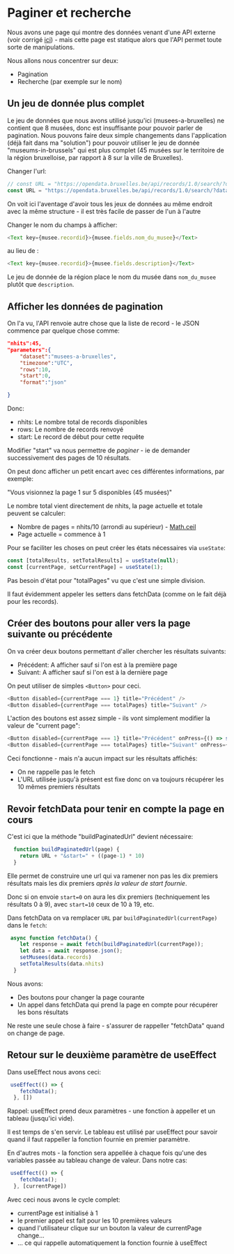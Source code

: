 # Paginer et recherche

Nous avons une page qui montre des données venant d'une API externe (voir corrigé [ici](https://github.com/vanakenm/blindcode-api-musees)) - mais cette page est statique alors que l'API permet toute sorte de manipulations.

Nous allons nous concentrer sur deux:

- Pagination
- Recherche (par exemple sur le nom)

## Un jeu de donnée plus complet

Le jeu de données que nous avons utilisé jusqu'ici (musees-a-bruxelles) ne contient que 8 musées, donc est insuffisante pour pouvoir parler de pagination. Nous pouvons faire deux simple changements dans l'application (déjà fait dans ma "solution") pour pouvoir utiliser le jeu de donnée "museums-in-brussels" qui est plus complet (45 musées sur le territoire de la région bruxelloise, par rapport à 8 sur la ville de Bruxelles).

Changer l'url:

```JavaScript
// const URL = "https://opendata.bruxelles.be/api/records/1.0/search/?dataset=musees-a-bruxelles&q="
const URL = "https://opendata.bruxelles.be/api/records/1.0/search/?dataset=museums-in-brussels&q="
```

On voit ici l'aventage d'avoir tous les jeux de données au même endroit avec la même structure - il est très facile de passer de l'un à l'autre

Changer le nom du champs à afficher:

```JavaScript
<Text key={musee.recordid}>{musee.fields.nom_du_musee}</Text>
```

au lieu de :

```JavaScript
<Text key={musee.recordid}>{musee.fields.description}</Text>
```

Le jeu de donnée de la région place le nom du musée dans `nom_du_musee` plutôt que `description`.

## Afficher les données de pagination

On l'a vu, l'API renvoie autre chose que la liste de record - le JSON commence par quelque chose comme:

```Json
"nhits":45,
"parameters":{
    "dataset":"musees-a-bruxelles",
    "timezone":"UTC",
    "rows":10,
    "start":0,
    "format":"json"

}
```

Donc: 

- nhits: Le nombre total de records disponibles
- rows: Le nombre de records renvoyé
- start: Le record de début pour cette requête

Modifier "start" va nous permettre de *paginer* - ie de demander successivement des pages de 10 résultats.

On peut donc afficher un petit encart avec ces différentes informations, par exemple:

"Vous visionnez la page 1 sur 5 disponibles (45 musées)"

Le nombre total vient directement de nhits, la page actuelle et totale peuvent se calculer:

- Nombre de pages = nhits/10 (arrondi au supérieur) - [Math.ceil](https://developer.mozilla.org/en-US/docs/Web/JavaScript/Reference/Global_Objects/Math/ceil)
- Page actuelle = commence à 1

Pour se faciliter les choses on peut créer les états nécessaires via `useState`:

```JavaScript
const [totalResults, setTotalResults] = useState(null);
const [currentPage, setCurrentPage] = useState(1);
```

Pas besoin d'état pour "totalPages" vu que c'est une simple division.

Il faut évidemment appeler les setters dans fetchData (comme on le fait déjà pour les records).

## Créer des boutons pour aller vers la page suivante ou précédente

On va créer deux boutons permettant d'aller chercher les résultats suivants:

- Précédent: A afficher sauf si l'on est à la première page
- Suivant: A afficher sauf si l'on est à la dernière page

On peut utiliser de simples `<Button>` pour ceci.

```JavaScript
<Button disabled={currentPage === 1} title="Précédent" />
<Button disabled={currentPage === totalPages} title="Suivant" />
```

L'action des boutons est assez simple - ils vont simplement modifier la valeur de "current page":

```JavaScript
<Button disabled={currentPage === 1} title="Précédent" onPress={() => setCurrentPage(currentPage - 1 )}/>
<Button disabled={currentPage === totalPages} title="Suivant" onPress={() => setCurrentPage(currentPage + 1 )}/>
```

Ceci fonctionne - mais n'a aucun impact sur les résultats affichés:

- On ne rappelle pas le fetch
- L'URL utilisée jusqu'à présent est fixe donc on va toujours récupérer les 10 mêmes premiers résultats

## Revoir fetchData pour tenir en compte la page en cours

C'est ici que la méthode "buildPaginatedUrl" devient nécessaire:

```JavaScript
  function buildPaginatedUrl(page) {
    return URL + "&start=" + ((page-1) * 10)
  }
```

Elle permet de construire une url qui va ramener non pas les dix premiers résultats mais les dix premiers *après la valeur de start fournie*.

Donc si on envoie `start=0` on aura les dix premiers (techniquement les résultats 0 à 9), avec `start=10` ceux de 10 à 19, etc.

Dans fetchData on va remplacer `URL` par `buildPaginatedUrl(currentPage)` dans le `fetch`:

```JavaScript
 async function fetchData() {
    let response = await fetch(buildPaginatedUrl(currentPage));
    let data = await response.json();
    setMusees(data.records)
    setTotalResults(data.nhits)
  }
```

Nous avons:

- Des boutons pour changer la page courante
- Un appel dans fetchData qui prend la page en compte pour récupérer les bons résultats

Ne reste une seule chose à faire - s'assurer de rappeller "fetchData" quand on change de page.

## Retour sur le deuxième paramètre de useEffect

Dans useEffect nous avons ceci:

```JavaScript
 useEffect(() => {
    fetchData();
  }, [])
```

Rappel: useEffect prend deux paramètres - une fonction à appeller et un tableau (jusqu'ici vide).

Il est temps de s'en servir. Le tableau est utilisé par useEffect pour savoir quand il faut rappeller la fonction fournie en premier paramètre.

En d'autres mots - la fonction sera appellée à chaque fois qu'une des variables passée au tableau change de valeur. Dans notre cas:

```JavaScript
 useEffect(() => {
    fetchData();
  }, [currentPage])
```

Avec ceci nous avons le cycle complet:

- currentPage est initialisé à 1
- le premier appel est fait pour les 10 premières valeurs
- quand l'utilisateur clique sur un bouton la valeur de currentPage change...
- ... ce qui rappelle automatiquement la fonction fournie à useEffect

